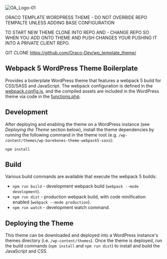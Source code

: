 ![OA_Logo-01](https://github.com/Oraco-Dev/wp_template_theme/assets/134240689/bf5bb655-e019-4dd4-a156-dd2a17382c6d)

ORACO TEMPLATE WORDPRESS THEME - DO NOT OVERRIDE REPO TEMPALTE UNLESS ADDING BASE CONFIGURATION

TO START NEW THEME CLONE INTO REPO AND - CHANGE REPO SO WHEN YOU ADD ONTO THEME AND PUSH CHANGES YOUR PUSHING IT INTO A PRIVATE CLIENT REPO.

GIT CLONE https://github.com/Oraco-Dev/wp_template_theme/

## Webpack 5 WordPress Theme Boilerplate

Provides a boilerplate WordPress theme that features a webpack 5 build for CSS/SASS and JavaScript. The webpack configuration is defined in the [webpack.config.js](./webpack.config.js), and the compiled assets are included in the WordPress theme via code in the [functions.php](./functions.php).

## Development

After deploying and enabling the theme on a WordPress instance (see _Deploying the Theme_ section below), install the theme dependencies by running the following command in the theme root (e.g. `/wp-content/themes/wp-barebones-theme-webpack5-sass`):

```
npm install
```

## Build

Various build commands are available that execute the webpack 5 builds:

- `npm run build` - development webpack build (`webpack --mode development`).
- `npm run dist` - production webpack build, with code minification enabled (`webpack --mode production`).
- `npm run watch` - development watch command.

## Deploying the Theme

This theme can be downloaded and deployed into a WordPress instance's themes directory (i.e. `/wp-content/themes`). Once the theme is deployed, run the build commands (`npm install` and `npm run dist`) to install and build the JavaScript and CSS.
